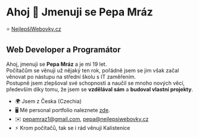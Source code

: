 Ahoj 👋 Jmenuji se Pepa Mráz
==========================

⭐ <a href="https://nejlepsiwebovky.cz" target="_blank">NejlepšíWebovky.cz</a>

Web Developer a Programátor
---------------------------

Ahoj, jmenuji se <strong>Pepa Mráz</strong> a je mi 19 let.<br>
Počítačům se věnuji už nějaký ten rok, pořádně jsem se jim však začal věnovat po nástupu na střední školu s IT zaměřením.<br>
Postupně jsem zlepšoval své schopnosti a naučil se mnoho nových věcí, především díky tomu, že jsem se <strong>vzdělával sám</strong> a <strong>budoval vlastní projekty</strong>.<br>

* 🌍  Jsem z Česka (Czechia)
* 🖥️  Mé personal portfolio naleznete [zde](http://pepamraz.cz).
* ✉️  [pepamraz1@gmail.com](mailto:pepamraz1@gmail.com), [pepa@nejlepsiwebovky.cz](mailto:pepa@nejlepsiwebovky.cz)
* ⚡  Krom počítačů, tak se i rád věnuji Kalistenice
